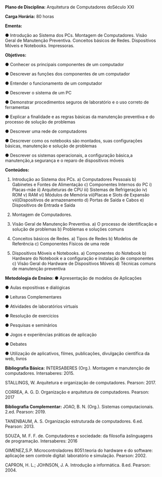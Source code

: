 **Plano de Disciplina:** Arquitetura de Computadores doSéculo XXI

**Carga Horária:** 80 horas

**Ementa:**

● Introdução ao Sistema dos PCs. Montagem de Computadores. Visão Geral de Manutenção Preventiva. Conceitos básicos de Redes. Dispositivos Móveis e Notebooks. Impressoras.

**Objetivos:**

● Conhecer os principais componentes de um computador

● Descrever as funções dos componentes de um computador

● Entender o funcionamento de um computador

● Descrever o sistema de um PC

● Demonstrar procedimentos seguros de laboratório e o uso correto de ferramentas

● Explicar a finalidade e as regras básicas da manutenção preventiva e do processo de solução de problemas

● Descrever uma rede de computadores

● Descrever como os notebooks são montados, suas configurações básicas, manutenção e solução de problemas

● Descrever os sistemas operacionais, a configuração básica,a manutenção,a segurança e o reparo de dispositivos móveis

**Conteúdos:**
1) Introdução ao Sistema dos PCs.
a) Computadores Pessoais
b) Gabinetes e Fontes de Alimentação
c) Componentes Internos do PC
i) Placas-mãe
ii) Arquiteturas de CPU
iii) Sistemas de Refrigeração
iv) ROM
v) RAM
vi) Módulos de Memória
vii)Placas e Slots de Expansão
viii)Dispositivos de armazenamento
d) Portas de Saída e Cabos
e) Dispositivos de Entrada e Saída
2) Montagem de Computadores.
3) Visão Geral de Manutenção Preventiva.
a) O processo de identificação e solução de problemas
b) Problemas e soluções comuns


4) Conceitos básicos de Redes.
a) Tipos de Redes
b) Modelos de Referência
c) Componentes Físicos de uma rede
5) Dispositivos Móveis e Notebooks.
a) Componentes do Notebook
b) Hardware do Notebook e a configuração e instalação de componentes
c) Visão Geral do Hardware de Dispositivos Móveis
d) Técnicas comuns de manutenção preventiva

**Metodologia de Ensino:**
● Apresentação de modelos de Aplicações

● Aulas expositivas e dialógicas

● Leituras Complementares

● Atividades de laboratórios virtuais

● Resolução de exercícios

● Pesquisas e seminários

● Jogos e experiências práticas de aplicação

● Debates

● Utilização de aplicativos, filmes, publicações, divulgação científica da web, livros

**Bibliografia Básica:**
INTERSABERES (Org.). Montagem e manutenção de computadores. Intersaberes: 2015.

STALLINGS, W. Arquitetura e organização de computadores. Pearson: 2017.

CORREA, A. G. D. Organização e arquitetura de computadores. Pearson: 2017

**Bibliografia Complementar:**
JOAO, B. N. (Org.). Sistemas computacionais. 2.ed. Pearson: 2019.

TANENBAUM, A. S. Organização estruturada de computadores. 6.ed. Pearson: 2013.

SOUZA, M. F. F. de. Computadores e sociedade: da filosofia àslinguagens de programação. Intersaberes: 2016

GIMENEZ,S.P. Microcontroladores 8051:teoria do hardware e do software: aplicaçõe sem controle digital: laboratório e simulação. Pearson: 2002.

CAPRON, H. L.; JOHNSON, J. A. Introdução a informática. 8.ed. Pearson: 2004.



